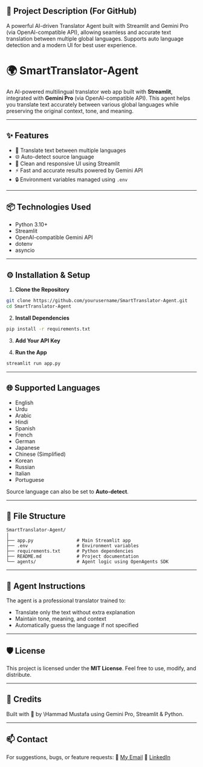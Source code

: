 ## 📝 **Project Description (For GitHub)**

 A powerful AI-driven Translator Agent built with Streamlit and Gemini Pro (via OpenAI-compatible API), allowing seamless and accurate text translation between multiple global languages. Supports auto language detection and a modern UI for best user experience.



# 🌍 SmartTranslator-Agent

An AI-powered multilingual translator web app built with **Streamlit**, integrated with **Gemini Pro** (via OpenAI-compatible API). This agent helps you translate text accurately between various global languages while preserving the original context, tone, and meaning.

---

## ✨ Features

- 🔁 Translate text between multiple languages
- 🌐 Auto-detect source language
- 🎯 Clean and responsive UI using Streamlit
- ⚡ Fast and accurate results powered by Gemini API
- 🔒 Environment variables managed using `.env`

---

## 📦 Technologies Used

- Python 3.10+
- Streamlit
- OpenAI-compatible Gemini API
- dotenv
- asyncio

---

## ⚙️ Installation & Setup

1. **Clone the Repository**

```bash
git clone https://github.com/yourusername/SmartTranslator-Agent.git
cd SmartTranslator-Agent
````

2. **Install Dependencies**

```bash
pip install -r requirements.txt
```

3. **Add Your API Key**


4. **Run the App**

```bash
streamlit run app.py
```

---

## 🌐 Supported Languages

* English
* Urdu
* Arabic
* Hindi
* Spanish
* French
* German
* Japanese
* Chinese (Simplified)
* Korean
* Russian
* Italian
* Portuguese

Source language can also be set to **Auto-detect**.

---

## 📁 File Structure

```
SmartTranslator-Agent/
│
├── app.py                # Main Streamlit app
├── .env                  # Environment variables
├── requirements.txt      # Python dependencies
├── README.md             # Project documentation
└── agents/               # Agent logic using OpenAgents SDK
```

---

## 🤖 Agent Instructions

 The agent is a professional translator trained to:

* Translate only the text without extra explanation
* Maintain tone, meaning, and context
* Automatically guess the language if not specified

---

## 🛡 License

This project is licensed under the **MIT License**. Feel free to use, modify, and distribute.

---

## 🙌 Credits

Built with 💚 by \Hammad Mustafa using Gemini Pro, Streamlit & Python.

---

## 📫 Contact

For suggestions, bugs, or feature requests:
📧 [My Email](mailto:hammadworks123@example.com)
🔗 [LinkedIn](https://www.linkedin.com/in/hammad-mustafa2/)

